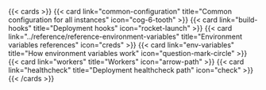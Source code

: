 
{{< cards >}}
  {{< card link="common-configuration" title="Common configuration for all instances" icon="cog-6-tooth" >}}
  {{< card link="build-hooks" title="Deployment hooks" icon="rocket-launch" >}}
  {{< card link="../reference/reference-environment-variables" title="Environment variables references" icon="creds" >}}
  {{< card link="env-variables" title="How environment variables work" icon="question-mark-circle" >}}
  {{< card link="workers" title="Workers" icon="arrow-path" >}}
  {{< card link="healthcheck" title="Deployment healthcheck path" icon="check" >}}
{{< /cards >}}


